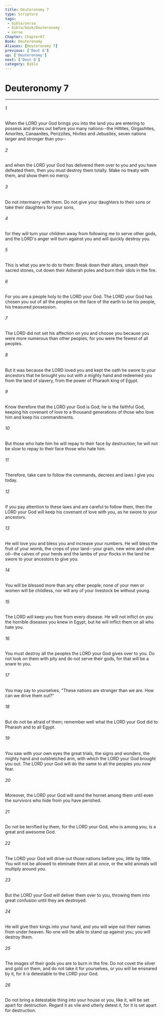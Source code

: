 ```yaml
---
title: Deuteronomy 7
type: Scripture
tags:
 - bible/verse
 - bible/book/Deuteronomy
 - verse
Chapter: Chapter07
Book: Deuteronomy
Aliases: [Deuteronomy 7]
previous: ['Deut 6']
up: ['Deuteronomy']
next: ['Deut 8']
category: Bible
---
```

# Deuteronomy 7

***


###### 1 
When the LORD your God brings you into the land you are entering to possess and drives out before you many nations--the Hittites, Girgashites, Amorites, Canaanites, Perizzites, Hivites and Jebusites, seven nations larger and stronger than you-- 

###### 2 
and when the LORD your God has delivered them over to you and you have defeated them, then you must destroy them totally. Make no treaty with them, and show them no mercy. 

###### 3 
Do not intermarry with them. Do not give your daughters to their sons or take their daughters for your sons, 

###### 4 
for they will turn your children away from following me to serve other gods, and the LORD's anger will burn against you and will quickly destroy you. 

###### 5 
This is what you are to do to them: Break down their altars, smash their sacred stones, cut down their Asherah poles and burn their idols in the fire. 

###### 6 
For you are a people holy to the LORD your God. The LORD your God has chosen you out of all the peoples on the face of the earth to be his people, his treasured possession. 

###### 7 
The LORD did not set his affection on you and choose you because you were more numerous than other peoples, for you were the fewest of all peoples. 

###### 8 
But it was because the LORD loved you and kept the oath he swore to your ancestors that he brought you out with a mighty hand and redeemed you from the land of slavery, from the power of Pharaoh king of Egypt. 

###### 9 
Know therefore that the LORD your God is God; he is the faithful God, keeping his covenant of love to a thousand generations of those who love him and keep his commandments. 

###### 10 
But those who hate him he will repay to their face by destruction; he will not be slow to repay to their face those who hate him. 

###### 11 
Therefore, take care to follow the commands, decrees and laws I give you today. 

###### 12 
If you pay attention to these laws and are careful to follow them, then the LORD your God will keep his covenant of love with you, as he swore to your ancestors. 

###### 13 
He will love you and bless you and increase your numbers. He will bless the fruit of your womb, the crops of your land--your grain, new wine and olive oil--the calves of your herds and the lambs of your flocks in the land he swore to your ancestors to give you. 

###### 14 
You will be blessed more than any other people; none of your men or women will be childless, nor will any of your livestock be without young. 

###### 15 
The LORD will keep you free from every disease. He will not inflict on you the horrible diseases you knew in Egypt, but he will inflict them on all who hate you. 

###### 16 
You must destroy all the peoples the LORD your God gives over to you. Do not look on them with pity and do not serve their gods, for that will be a snare to you. 

###### 17 
You may say to yourselves, "These nations are stronger than we are. How can we drive them out?" 

###### 18 
But do not be afraid of them; remember well what the LORD your God did to Pharaoh and to all Egypt. 

###### 19 
You saw with your own eyes the great trials, the signs and wonders, the mighty hand and outstretched arm, with which the LORD your God brought you out. The LORD your God will do the same to all the peoples you now fear. 

###### 20 
Moreover, the LORD your God will send the hornet among them until even the survivors who hide from you have perished. 

###### 21 
Do not be terrified by them, for the LORD your God, who is among you, is a great and awesome God. 

###### 22 
The LORD your God will drive out those nations before you, little by little. You will not be allowed to eliminate them all at once, or the wild animals will multiply around you. 

###### 23 
But the LORD your God will deliver them over to you, throwing them into great confusion until they are destroyed. 

###### 24 
He will give their kings into your hand, and you will wipe out their names from under heaven. No one will be able to stand up against you; you will destroy them. 

###### 25 
The images of their gods you are to burn in the fire. Do not covet the silver and gold on them, and do not take it for yourselves, or you will be ensnared by it, for it is detestable to the LORD your God. 

###### 26 
Do not bring a detestable thing into your house or you, like it, will be set apart for destruction. Regard it as vile and utterly detest it, for it is set apart for destruction. 
